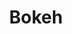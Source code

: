 ---
image_path: /assets/images/media/photography/PB8.jpg
title: Bokeh
weight: 5
size: med
proj: photography
gallery: true
---